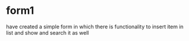 # form1
have created a simple form in which there is functionality to insert item in list and show and search it as well
